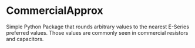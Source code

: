 # CommercialApprox
Simple Python Package that rounds arbitrary values to the nearest E-Series preferred values. Those values are commonly seen in commercial resistors and capacitors.
